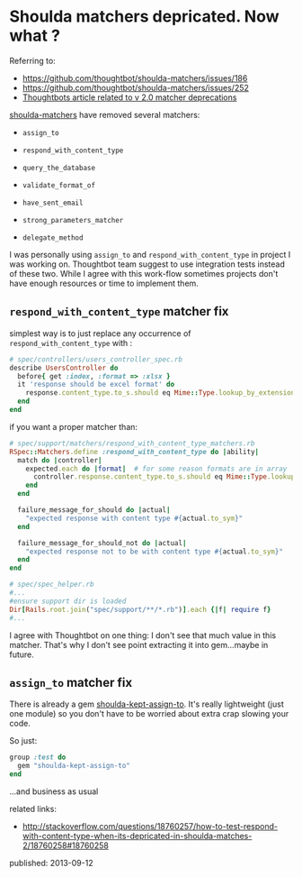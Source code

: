 # Shoulda matchers depricated. Now what ?

Referring to:

* https://github.com/thoughtbot/shoulda-matchers/issues/186
* https://github.com/thoughtbot/shoulda-matchers/issues/252 
* [Thoughtbots article related to v 2.0 matcher deprecations](http://robots.thoughtbot.com/post/47031676783/shoulda-matchers-2-0)

[shoulda-matchers](https://github.com/thoughtbot/shoulda-matchers) have removed several matchers:


*     assign_to
*     respond_with_content_type
*     query_the_database
*     validate_format_of
*     have_sent_email
*     strong_parameters_matcher
*     delegate_method

I was personally using `assign_to` and `respond_with_content_type` in project I was working on. Thoughtbot team suggest to use integration tests instead of these two. While I agree with this work-flow sometimes projects don't have enough resources or time to implement them.

##  `respond_with_content_type` matcher fix

simplest way is to just replace any occurrence of `respond_with_content_type` with : 
    
```ruby
# spec/controllers/users_controller_spec.rb
describe UsersController do
  before{ get :index, :format => :xlsx }
  it 'response should be excel format' do
    response.content_type.to_s.should eq Mime::Type.lookup_by_extension(:xlsx).to_s
  end
end
```

if you want a proper matcher than:

```ruby
# spec/support/matchers/respond_with_content_type_matchers.rb
RSpec::Matchers.define :respond_with_content_type do |ability|
  match do |controller|
    expected.each do |format|  # for some reason formats are in array
      controller.response.content_type.to_s.should eq Mime::Type.lookup_by_extension(format.to_sym).to_s
    end
  end

  failure_message_for_should do |actual|
    "expected response with content type #{actual.to_sym}"
  end

  failure_message_for_should_not do |actual|
    "expected response not to be with content type #{actual.to_sym}"
  end
end
```

```ruby
# spec/spec_helper.rb
#...
#ensure support dir is loaded
Dir[Rails.root.join("spec/support/**/*.rb")].each {|f| require f}  
#...
```

I agree with Thoughtbot on one thing: I don't see that much value in this matcher. That's why I don't see point extracting it into gem...maybe in future.

##  `assign_to` matcher fix

There is already a gem [shoulda-kept-assign-to](https://github.com/tinfoil/shoulda-kept-assign-to). It's really lightweight (just one module) so you don't have to be worried about extra crap slowing your code. 

So just:

```ruby
group :test do
  gem "shoulda-kept-assign-to"
end
```

...and business as usual


related links:

* http://stackoverflow.com/questions/18760257/how-to-test-respond-with-content-type-when-its-depricated-in-shoulda-matches-2/18760258#18760258

published: 2013-09-12

